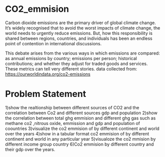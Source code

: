 # CO2_emmision
Carbon dioxide emissions are the primary driver of global climate change. It’s widely recognised that to avoid the worst impacts of climate change, the world needs to urgently reduce emissions. But, how this responsibility is shared between regions, countries, and individuals has been an endless point of contention in international discussions.

This debate arises from the various ways in which emissions are compared: as annual emissions by country; emissions per person; historical contributions; and whether they adjust for traded goods and services. These metrics can tell very different stories.
data collected from: https://ourworldindata.org/co2-emissions

# Problem Statement

1)show the realtionship between different sources of CO2 and the correlation between Co2 and different sources gdp and population
2)show the correlation between total ghg emmision and different ghg gas such as methane co2 ,nitrous oxide, emmission and gdp and population of coountries
3)visualize the co2 emmision of by different continent and world over the years
4)show in a tabular format co2 emmision of by different continent and world in any particular year
5)visualoze the co2 mmision by different income group country
6)Co2 emmision by different country and their gdp over the years.
